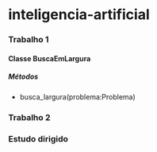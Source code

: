 # inteligencia-artificial


### Trabalho 1

#### Classe BuscaEmLargura
##### Métodos
- busca_largura(problema:Problema)

### Trabalho 2

### Estudo dirigido
